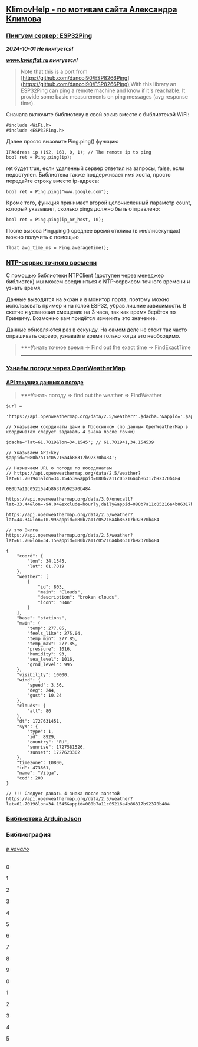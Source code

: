 ## [KlimovHelp - по мотивам сайта Александра Климова](#) 

### [Пингуем сервер: ESP32Ping](https://github.com/marian-craciunescu/ESP32Ping)

***2024-10-01 Не пингуется!***

***www.kwinflat.ru пингуется!***

> Note that this is a port from [https://github.com/dancol90/ESP8266Ping](https://github.com/dancol90/ESP8266Ping) With this library an ESP32Ping can ping a remote machine and know if it's reachable. It provide some basic measurements on ping messages (avg response time).
> 

Сначала включите библиотеку в свой эскиз вместе с библиотекой WiFi:
```
#include <WiFi.h>
#include <ESP32Ping.h>
```

Далее просто вызовите Ping.ping() функцию

```
IPAddress ip (192, 168, 0, 1); // The remote ip to ping
bool ret = Ping.ping(ip);
```

ret будет true, если удаленный сервер ответил на запросы, false, если недоступен. Библиотека также поддерживает имя хоста, просто передайте строку вместо ip-адреса:

```
bool ret = Ping.ping("www.google.com");
```

Кроме того, функция принимает второй целочисленный параметр count, который указывает, сколько pings должно быть отправлено:

```
bool ret = Ping.ping(ip_or_host, 10);
```

После вызова Ping.ping() среднее время отклика (в миллисекундах) можно получить с помощью

```
float avg_time_ms = Ping.averageTime();
```

### [NTP-сервис точного времени](https://developer.alexanderklimov.ru/arduino/m5stack/ntp.php)

С помощью библиотеки NTPClient (доступен через менеджер библиотек) мы можем соединиться с NTP-сервисом точного времени и узнать время.

Данные выводятся на экран и в монитор порта, поэтому можно использовать пример и на голой ESP32, убрав лишние зависимости. В скетче я установил смещение на 3 часа, так как время берётся по Гринвичу. Возможно вам придётся изменить это значение.

Данные обновляются раз в секунду. На самом деле не стоит так часто опрашивать сервер, узнавайте время только когда это необходимо.

> ***Узнать точное время => Find out the exact time => FindExactTime
> ***

### [Узнаём погоду через OpenWeatherMap](https://developer.alexanderklimov.ru/arduino/esp32/webclient.php#weather)

#### [API текущих данных о погоде](https://openweathermap.org/current)

> ***Узнать погоду => find out the weather => FindWeather


```
$url =
  'https://api.openweathermap.org/data/2.5/weather?'.$dacha.'&appid='.$appid;

// Указываем координаты дачи в Лососинном (по данным OpenWeatherMap в координатах следует задавать 4 знака после точки)

$dacha='lat=61.7019&lon=34.1545'; // 61.701941,34.154539

// Указываем API-key
$appid='080b7a11c05216a4b86317b92370b484';

// Назначаем URL о погоде по координатам
// https://api.openweathermap.org/data/2.5/weather?lat=61.701941&lon=34.154539&appid=080b7a11c05216a4b86317b92370b484
                                                               080b7a11c05216a4b86317b92370b484

https://api.openweathermap.org/data/3.0/onecall?lat=33.44&lon=-94.04&exclude=hourly,daily&appid=080b7a11c05216a4b86317b92370b484

https://api.openweathermap.org/data/2.5/weather?lat=44.34&lon=10.99&appid=080b7a11c05216a4b86317b92370b484

// это Вилга
https://api.openweathermap.org/data/2.5/weather?lat=61.70&lon=34.15&appid=080b7a11c05216a4b86317b92370b484

{
    "coord": {
        "lon": 34.1545,
        "lat": 61.7019
    },
    "weather": [
        {
            "id": 803,
            "main": "Clouds",
            "description": "broken clouds",
            "icon": "04n"
        }
    ],
    "base": "stations",
    "main": {
        "temp": 277.85,
        "feels_like": 275.04,
        "temp_min": 277.85,
        "temp_max": 277.85,
        "pressure": 1016,
        "humidity": 93,
        "sea_level": 1016,
        "grnd_level": 995
    },
    "visibility": 10000,
    "wind": {
        "speed": 3.36,
        "deg": 244,
        "gust": 10.24
    },
    "clouds": {
        "all": 80
    },
    "dt": 1727631451,
    "sys": {
        "type": 1,
        "id": 8929,
        "country": "RU",
        "sunrise": 1727581526,
        "sunset": 1727623302
    },
    "timezone": 10800,
    "id": 473661,
    "name": "Vilga",
    "cod": 200
}

// !!! Следует давать 4 знака после запятой
https://api.openweathermap.org/data/2.5/weather?lat=61.7019&lon=34.1545&appid=080b7a11c05216a4b86317b92370b484

```

### [Библиотека ArduinoJson](https://developer.alexanderklimov.ru/arduino/libraries/arduinojson.php)


### Библиография

###### [в начало](#kvizzy)

0

1

2

3

4

5

6

7

8

9

0

1

2

3

4

5





